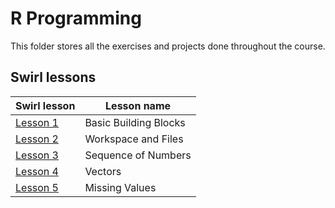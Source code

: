 # R Programming

This folder stores all the exercises and projects done throughout the course.


## Swirl lessons

Swirl lesson | Lesson name
----------------|--------------------
[Lesson 1](https://github.com/rapha-carvalho/JHU-datascience/tree/master/rprogramming/swirl_lesson_1.pdf) | Basic Building Blocks
[Lesson 2](https://github.com/rapha-carvalho/JHU-datascience/tree/master/rprogramming/swirl_lesson_2.pdf) | Workspace and Files
[Lesson 3](https://github.com/rapha-carvalho/JHU-datascience/tree/master/rprogramming/swirl_lesson_3.pdf) | Sequence of Numbers
[Lesson 4](https://github.com/rapha-carvalho/JHU-datascience/tree/master/rprogramming/swirl_lesson_4.pdf) | Vectors
[Lesson 5](https://github.com/rapha-carvalho/JHU-datascience/tree/master/rprogramming/swirl_lesson_5.pdf) | Missing Values
